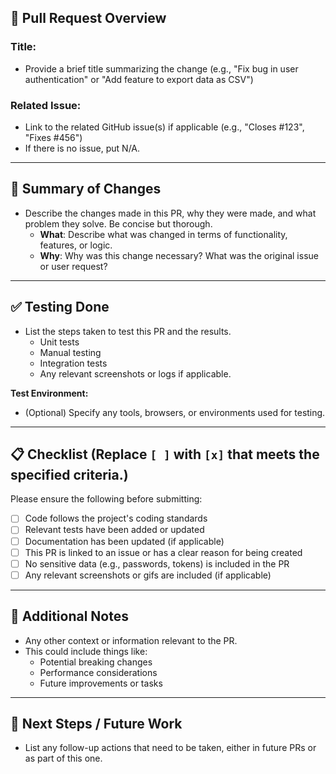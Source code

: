 ## 🚀 **Pull Request Overview**

### **Title:**

- Provide a brief title summarizing the change (e.g., "Fix bug in user authentication" or "Add feature to export data as CSV")

### **Related Issue:**

- Link to the related GitHub issue(s) if applicable (e.g., "Closes #123", "Fixes #456")
- If there is no issue, put N/A.

---

## 📝 **Summary of Changes**

- Describe the changes made in this PR, why they were made, and what problem they solve. Be concise but thorough.
    - **What**: Describe what was changed in terms of functionality, features, or logic.
    - **Why**: Why was this change necessary? What was the original issue or user request?

---

## ✅ **Testing Done**

- List the steps taken to test this PR and the results.
    - Unit tests
    - Manual testing
    - Integration tests
    - Any relevant screenshots or logs if applicable.

**Test Environment:**

- (Optional) Specify any tools, browsers, or environments used for testing.

---

## 📋 **Checklist (Replace `[ ]` with `[x]` that meets the specified criteria.)**

Please ensure the following before submitting:

- [ ] Code follows the project's coding standards
- [ ] Relevant tests have been added or updated
- [ ] Documentation has been updated (if applicable)
- [ ] This PR is linked to an issue or has a clear reason for being created
- [ ] No sensitive data (e.g., passwords, tokens) is included in the PR
- [ ] Any relevant screenshots or gifs are included (if applicable)

---

## 💬 **Additional Notes**

- Any other context or information relevant to the PR.
- This could include things like:
    - Potential breaking changes
    - Performance considerations
    - Future improvements or tasks

---

## 🔄 **Next Steps / Future Work**

- List any follow-up actions that need to be taken, either in future PRs or as part of this one.
